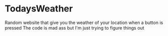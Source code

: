 # TodaysWeather
Random website that give you the weather of your location when a button is pressed
The code is mad ass but I'm just trying to figure things out
